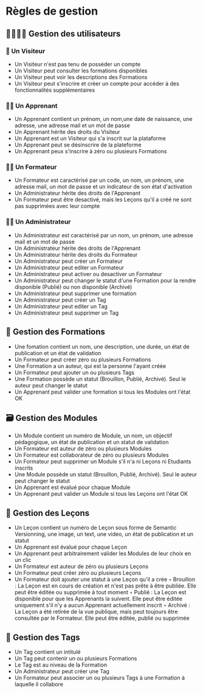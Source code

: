 # Règles de gestion

## 👨‍👩‍👦‍👦 Gestion des utilisateurs

### 👧 Un Visiteur
- Un Visiteur n'est pas tenu de posséder un compte
- Un Visiteur peut consulter les formations disponibles
- Un Visiteur peut voir les descriptions des Formations
- Un Visiteur peut s'inscrire et créer un compte pour accéder à des fonctionnalités supplémentaires

### 👩‍💻 Un Apprenant
- Un Apprenant contient un prénom, un nom,une date de naissance, une adresse, une adresse mail et un mot de passe
- Un Apprenant hérite des droits du Visiteur
- Un Apprenant est un Visiteur qui s'a inscrit sur la plataforme
- Un Apprenant peut se désinscrire de la plateforme
- Un Apprenant peux s'inscrire à zéro ou plusieurs Formations

### 👨‍🏫 Un Formateur
- Un Formateur est caractérisé par un code, un nom, un prénom, une adresse mail, un mot de passe et un indicateur de son état d'activation
- Un Administrateur hérite des droits de l'Apprenant
- Un Formateur peut être desactivé, mais les Leçons qu'il a créé ne sont pas supprimées avec leur compte

### 👮‍♂️ Un Administrateur
- Un Administrateur est caractérisé par un nom, un prénom, une adresse mail et un mot de passe
- Un Administrateur hérite des droits de l'Apprenant
- Un Administrateur hérite des droits du Formateur
- Un Administrateur peut créer un Formateur
- Un Administrateur peut editer un Formateur
- Un Administrateur peut activer ou desactiver un Formateur
- Un Administrateur peut changer le statut d'une Formation pour la rendre disponible (Publié) ou non disponible (Archivé)
- Un Administrateur peut supprimer une formation
- Un Administrateur peut créer un Tag
- Un Administrateur peut editer un Tag
- Un Administrateur peut supprimer un Tag

## 🧮 Gestion des Formations
- Une fomation contient un nom, une description, une durée, un état de publication et un état de validation
- Un Formateur peut créer zéro ou plusieurs Formations
- Une Formation a un auteur, qui est la personne l'ayant créée
- Un Formateur peut ajouter un ou plusieurs Tags
- Une Formation possède un statut (Brouillon, Publié, Archivé). Seul le auteur peut changer le statut
- Un Apprenant peut valider une formation si tous les Modules ont l'état OK

## 🗃️ Gestion des Modules
- Un Module contient un numéro de Module, un nom, un objectif pédagogique, un état de publication et un statut de validation
- Un Formateur est auteur de zéro ou plusieurs Modules
- Un Formateur est collaborateur de zéro ou plusieurs Modules
- Un Formateur peut supprimer un Module s'il n'a ni Leçons ni Etudiants inscrits
- Une Module possède un statut (Brouillon, Publié, Archivé). Seul le auteur peut changer le statut
- Un Apprenant est évalué pour chaque Module
- Un Apprenant peut valider un Module si tous les Leçons ont l'état OK

## 📔 Gestion des Leçons
- Un Leçon contient un numéro de Leçon sous forme de Semantic Versionning, une image, un text, une video, un état de publication et un statut
- Un Apprenant est évalué pour chaque Leçon
- Un Apprenant peut arbitrairement valider les Modules de leur choix en un clic
- Un Formateur est auteur de zéro ou plusieurs Leçons
- Un Formateur peut créer zéro ou plusieurs Leçons
- Un Formateur doit ajouter une statut à une Leçon qu'il a crée
    ◦ Brouillon : La Leçon est en cours de création et n'est pas prête à être publiée. Elle peut être éditée ou supprimée à tout moment
    ◦ Publié : La Leçon est disponible pour que les Apprenants la suivent. Elle peut être éditée uniquement s'il n'y a aucun Apprenant actuellement inscrit
    ◦ Archivé : La Leçon a été retirée de la vue publique, mais peut toujours être consultée par le Formateur. Elle peut être éditée, publié  ou supprimée

## 🔖 Gestion des Tags
- Un Tag contient un intitulé
- Un Tag peut contenir un ou plusieurs Formations
- Le Tag est au niveau de la Formation
- Un Administrateur peut créer une Tag
- Un Formateur peut associer un ou plusieurs Tags à une Formation à laquelle il collabore

